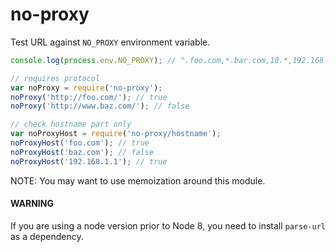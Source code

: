 # no-proxy

Test URL against `NO_PROXY` environment variable.


```js
console.log(process.env.NO_PROXY); // ".foo.com,*.bar.com,10.*,192.168.1."

// requires protocol
var noProxy = require('no-proxy');
noProxy('http://foo.com/'); // true
noProxy('http://www.baz.com/'); // false

// check hostname part only
var noProxyHost = require('no-proxy/hostname');
noProxyHost('foo.com'); // true
noProxyHost('baz.com'); // false
noProxyHost('192.168.1.1'); // true
```

NOTE: You may want to use memoization around this module.

#### WARNING

If you are using a node version prior to Node 8, you need to install `parse-url` as a dependency.
